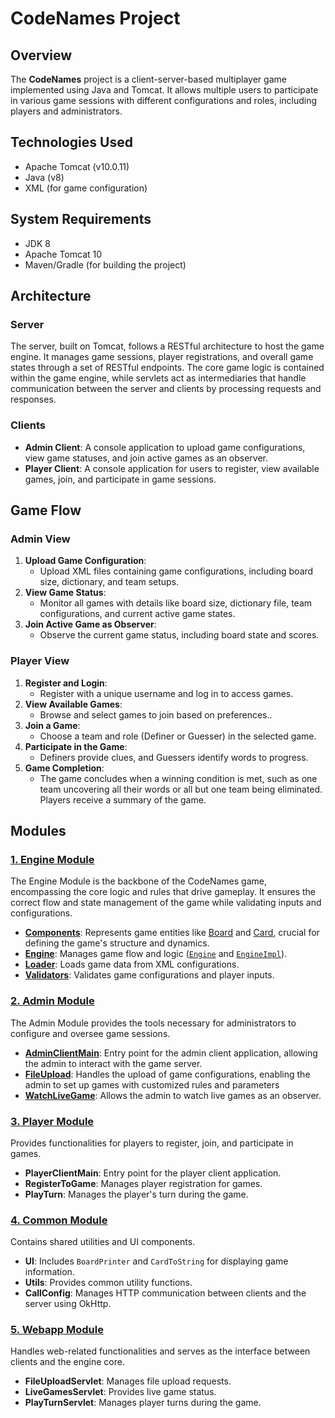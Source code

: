 # CodeNames Project

## Overview
The **CodeNames** project is a client-server-based multiplayer game implemented using Java and Tomcat. It allows multiple users to participate in various game sessions with different configurations and roles, including players and administrators.


## Technologies Used
- Apache Tomcat (v10.0.11)
- Java (v8)
- XML (for game configuration)

## System Requirements
- JDK 8
- Apache Tomcat 10
- Maven/Gradle (for building the project)

## Architecture

### Server

The server, built on Tomcat, follows a RESTful architecture to host the game engine. It manages game sessions, player registrations, and overall game states through a set of RESTful endpoints. The core game logic is contained within the game engine, while servlets act as intermediaries that handle communication between the server and clients by processing requests and responses.

### Clients
- **Admin Client**: A console application to upload game configurations, view game statuses, and join active games as an observer.
- **Player Client**: A console application for users to register, view available games, join, and participate in game sessions.

## Game Flow

### Admin View
1. **Upload Game Configuration**:
   - Upload XML files containing game configurations, including board size, dictionary, and team setups.
2. **View Game Status**:
   - Monitor all games with details like board size, dictionary file, team configurations, and current active game states.
3. **Join Active Game as Observer**:
   - Observe the current game status, including board state and scores.

### Player View
1. **Register and Login**:
   - Register with a unique username and log in to access games.
2. **View Available Games**:
   - Browse and select games to join based on preferences..
3. **Join a Game**:
   - Choose a team and role (Definer or Guesser) in the selected game.
4. **Participate in the Game**:
   - Definers provide clues, and Guessers identify words to progress.
5. **Game Completion**:
   - The game concludes when a winning condition is met, such as one team uncovering all their words or all but one team being eliminated. Players receive a summary of the game.

## Modules

### [1. Engine Module](/engine)
The Engine Module is the backbone of the CodeNames game, encompassing the core logic and rules that drive gameplay. It ensures the correct flow and state management of the game while validating inputs and configurations.
- **[Components](/engine/src/components)**: Represents game entities like [Board](/engine/src/components/board) and [Card](/engine/src/components/card), crucial for defining the game's structure and dynamics.
- **[Engine](/engine/src/engine)**: Manages game flow and logic ([`Engine`](/engine/src/engine/engine/Engine.java) and [`EngineImpl`](/engine/src/engine/engine/EngineImpl.java)).
- **[Loader](/engine/src/engine/data/loader)**: Loads game data from XML configurations.
- **[Validators](/engine/src/engine/data/validators)**: Validates game configurations and player inputs.

### [2. Admin Module](/adminclient)
The Admin Module provides the tools necessary for administrators to configure and oversee game sessions.
- **[AdminClientMain](/adminclient/src/AdminClientMain.java)**: Entry point for the admin client application, allowing the admin to interact with the game server.
- **[FileUpload](/adminclient/src/FileUpload.java)**: Handles the upload of game configurations, enabling the admin to set up games with customized rules and parameters
- **[WatchLiveGame](/adminclient/src/WatchLiveGame.java)**: Allows the admin to watch live games as an observer.

### [3. Player Module](/playerclient)
Provides functionalities for players to register, join, and participate in games.
- **PlayerClientMain**: Entry point for the player client application.
- **RegisterToGame**: Manages player registration for games.
- **PlayTurn**: Manages the player's turn during the game.

### [4. Common Module](/common)
Contains shared utilities and UI components.
- **UI**: Includes `BoardPrinter` and `CardToString` for displaying game information.
- **Utils**: Provides common utility functions.
- **CallConfig**: Manages HTTP communication between clients and the server using OkHttp.

### [5. Webapp Module](/webbapp)
Handles web-related functionalities and serves as the interface between clients and the engine core.
- **FileUploadServlet**: Manages file upload requests.
- **LiveGamesServlet**: Provides live game status.
- **PlayTurnServlet**: Manages player turns during the game.
